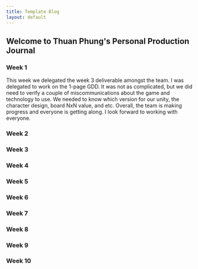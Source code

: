 ```yaml
---
title: Template Blog
layout: default
---
```


## Welcome to Thuan Phung's Personal Production Journal

### Week 1
This week we delegated the week 3 deliverable amongst the team. I was delegated to work on the 1-page GDD. It was not as complicated, but we did need to verify a couple of miscommunications about the game and technology to use. We needed to know which version for our unity, the character design, board NxN value, and etc. 
Overall, the team is making progress and everyone is getting along. I look forward to working with everyone.  

### Week 2

### Week 3

### Week 4

### Week 5

### Week 6

### Week 7

### Week 8

### Week 9

### Week 10

